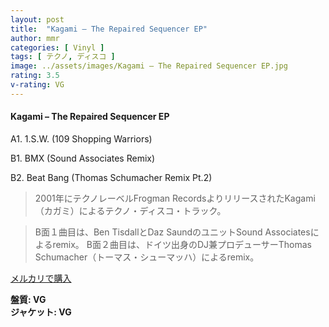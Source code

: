 ```yaml
---
layout: post
title:  "Kagami – The Repaired Sequencer EP"
author: mmr
categories: [ Vinyl ]
tags: [ テクノ, ディスコ ]
image: ../assets/images/Kagami – The Repaired Sequencer EP.jpg
rating: 3.5
v-rating: VG
---
```


#### Kagami – The Repaired Sequencer EP

A1. 1.S.W. (109 Shopping Warriors)

B1. BMX (Sound Associates Remix)

B2. Beat Bang (Thomas Schumacher Remix Pt.2)

> 2001年にテクノレーベルFrogman RecordsよりリリースされたKagami（カガミ）によるテクノ・ディスコ・トラック。

> B面１曲目は、Ben TisdallとDaz SaundのユニットSound Associatesによるremix。
> B面２曲目は、ドイツ出身のDJ兼プロデューサーThomas Schumacher（トーマス・シューマッハ）によるremix。

[メルカリで購入](https://jp.mercari.com/item/m77157414026)

<div class="mt-4 mb-4 d-flex align-items-center">
<strong class="mr-1">盤質: VG</strong>
</div>
<div class="mt-4 mb-4 d-flex align-items-center">
<strong class="mr-1">ジャケット: VG</strong>
</div>
